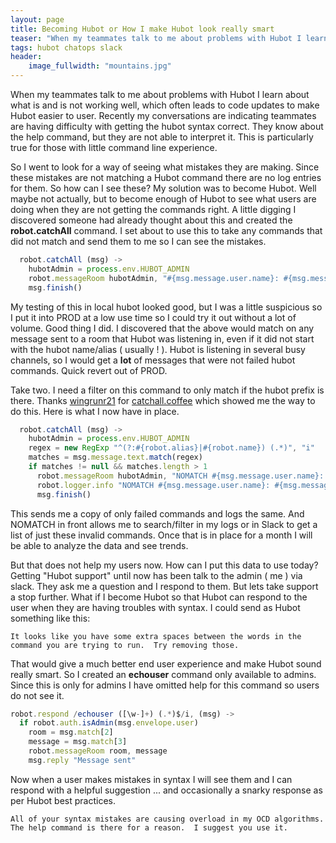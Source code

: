 ```yaml
---
layout: page
title: Becoming Hubot or How I make Hubot look really smart
teaser: "When my teammates talk to me about problems with Hubot I learn about what is and is not working well, which often leads to code updates to make Hubot easier to user. Recently my conversations are indicating teammates are having difficulty with getting the hubot syntax correct."
tags: hubot chatops slack
header:
    image_fullwidth: "mountains.jpg"
---
```


When my teammates talk to me about problems with Hubot I learn about what is and is not working well, which often leads to code updates to make Hubot easier to user. Recently my conversations are indicating teammates are having difficulty with getting the hubot syntax correct.  They know about the help command, but they are not able to interpret it.   This is particularly true for those with little command line experience.

So I went to look for a way of seeing what mistakes they are making.  Since these mistakes are not matching a Hubot command there are no log entries for them.  So how can I see these?   My solution was to become Hubot.  Well maybe not actually, but to become enough of Hubot to see what users are doing when they are not getting the commands right.  A little digging I discovered someone had already thought about this and created the **robot.catchAll** command.   I set about to use this to take any commands that did not match and send them to me so I can see the mistakes.

```javascript
  robot.catchAll (msg) ->
    hubotAdmin = process.env.HUBOT_ADMIN
    robot.messageRoom hubotAdmin, "#{msg.message.user.name}: #{msg.message.text}"
    msg.finish()
```

My testing of this in local hubot looked good, but I was a little suspicious so I put it into PROD at a low use time so I could try it out without a lot of volume.  Good thing I did.   I discovered that the above would match on any message sent to a room that Hubot was listening in, even if it did not start with the hubot name/alias ( usually ! ).   Hubot is listening in several busy channels, so I would get a **lot** of messages that were not failed hubot commands.  Quick revert out of PROD.

Take two.  I need a filter on this command to only match if the hubot prefix is there. Thanks [wingrunr21](https://gist.github.com/wingrunr21) for [catchall.coffee](https://gist.github.com/wingrunr21/7118744) which showed me the way to do this.  Here is what I now have in place.

```javascript
  robot.catchAll (msg) ->
    hubotAdmin = process.env.HUBOT_ADMIN
    regex = new RegExp "^(?:#{robot.alias}|#{robot.name}) (.*)", "i"
    matches = msg.message.text.match(regex)
    if matches != null && matches.length > 1
      robot.messageRoom hubotAdmin, "NOMATCH #{msg.message.user.name}: #{msg.message.text}"
      robot.logger.info "NOMATCH #{msg.message.user.name}: #{msg.message.text}"
      msg.finish()
```

This sends me a copy of only failed commands and logs the same.  And NOMATCH in front allows me to search/filter in my logs or in Slack to get a list of just these invalid commands.  Once that is in place for a month I will be able to analyze the data and see trends.

But that does not help my users now.  How can I put this data to use today?  Getting "Hubot support" until now has been talk to the admin ( me ) via slack.  They ask me a question and I respond to them.  But lets take support a stop further.  What if I become Hubot so that Hubot can respond to the user when they are having troubles with syntax.   I could send as Hubot something like this:

```
It looks like you have some extra spaces between the words in the
command you are trying to run.  Try removing those.
```

That would give a much better end user experience and make Hubot sound really smart. So I created an **echouser** command only available to admins.  Since this is only for admins I have omitted help for this command so users do not see it.

```javascript
robot.respond /echouser ([\w-]+) (.*)$/i, (msg) ->
  if robot.auth.isAdmin(msg.envelope.user)
    room = msg.match[2]
    message = msg.match[3]
    robot.messageRoom room, message
    msg.reply "Message sent"
```

Now when a user makes mistakes in syntax I will see them and I can respond with a helpful suggestion ... and occasionally a snarky response as per Hubot best practices.

```
All of your syntax mistakes are causing overload in my OCD algorithms.  The help command is there for a reason.  I suggest you use it.
```

